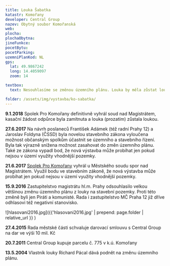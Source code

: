 ```yaml
---
title: Louka Šabatka
katastr: Komořany
developer: Central Group
nazev: Obytný soubor Komořanská
web:
plocha:
plochaObytna:
jineFunkce:
pocetBytu:
pocetParking:
uzemniPlanKod: NL
gps:
  lat: 49.9867242
  long: 14.4059097
  zoom: 14

textbox:
  text: Nesouhlasíme se změnou územního plánu. Louka by měla zůstat loukou. K výstavbě se mají využívat brownfieldy ve městě.

folder: /assets/img/vystavba/ko-sabatka/
---
```


**9.1.2018** Spolek Pro Komořany definitivně vyhrál soud nad Magistrátem, kasační žádost odpůrce byla zamítnuta a louka (prozatím) zůstala loukou.

**27.6.2017** Na návrh poslaneců František Adámek (též radní Prahy 12) a Jaroslav Foldyna (ČSSD) byla novelou stavebního zákona vyloučena možnost občanským spolkům účastnit se územního a stavebního řízení. Byla tak výrazně snížena možnost zasahovat do změn územního plánu. Také ze zákona vypadl bod, že nová výstavba může probíhat jen pokud nejsou v území využity vhodnější pozemky.

**21.6.2017** [Spolek Pro Komořany](http://www.spolekprokomorany.cz) vyhrál u Městského soudu spor nad Magistrátem. Využil bodu ve stavebním zákoně, že nová výstavba může probíhat jen pokud nejsou v území využity vhodnější pozemky.

**15.9.2016** Zastupitelstvo magistrátu hl.m. Prahy odsouhlasilo velkou většinou změnu územního plánu z louky na stavební pozemky. Proti této změně byli jen Piráti a komunisté. Rada i zastupitelstvo MČ Praha 12 již dříve odhlasovi též negativní stanovisko.

![hlasovani2016.jpg]({{'hlasovani2016.jpg' | prepend: page.folder | relative_url }} )

**27.4.2015** Rada městské části schvaluje darovací smlouvu s Central Group na dar ve výši 10 mil. Kč

**20.7.2011** Central Group kupuje parcelu č. 775 v k.ú. Komořany

**13.5.2004** Vlastník louky Richard Pácal dává podnět na změnu územního plánu.
